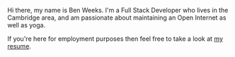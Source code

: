 Hi there, my name is Ben Weeks. I'm a Full Stack Developer who lives in the Cambridge
area, and am passionate about maintaining an Open Internet as well as yoga.

If you're here for employment purposes then feel free to take a look at [my resume]().
